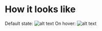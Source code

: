 # How it looks like
Default state:
![alt text](https://github.com/vladthedev/FlexSlider/blob/master/src/img/Slider.png)
On hover:
![alt text](https://github.com/vladthedev/FlexSlider/blob/master/src/img/SliderOnHover.png)